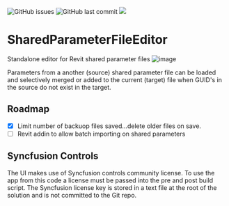 ![GitHub issues](https://img.shields.io/github/issues/russgreen/SharedParameterFileEditor)
![GitHub last commit](https://img.shields.io/github/last-commit/russgreen/SharedParameterFileEditor)
<img src="https://img.shields.io/badge/.net-7.0-blue">

# SharedParameterFileEditor
Standalone editor for Revit shared parameter files
![image](https://user-images.githubusercontent.com/1886088/156920547-0b7fb0a7-09ba-40da-9388-7f5c5ffd8810.png)

Parameters from a another (source) shared parameter file can be loaded and selectively merged or added to the current (target) file when GUID's in the source do not exist in the target.

## Roadmap

- [x] Limit number of backuop files saved...delete older files on save.
- [ ] Revit addin to allow batch importing on shared parameters

## Syncfusion Controls
The UI makes use of Syncfusion controls community license. To use the app from this code a license must be passed into the pre and post build script.  The Syncfusion license key is stored in a text file at the root of the solution and is not committed to the Git repo.
